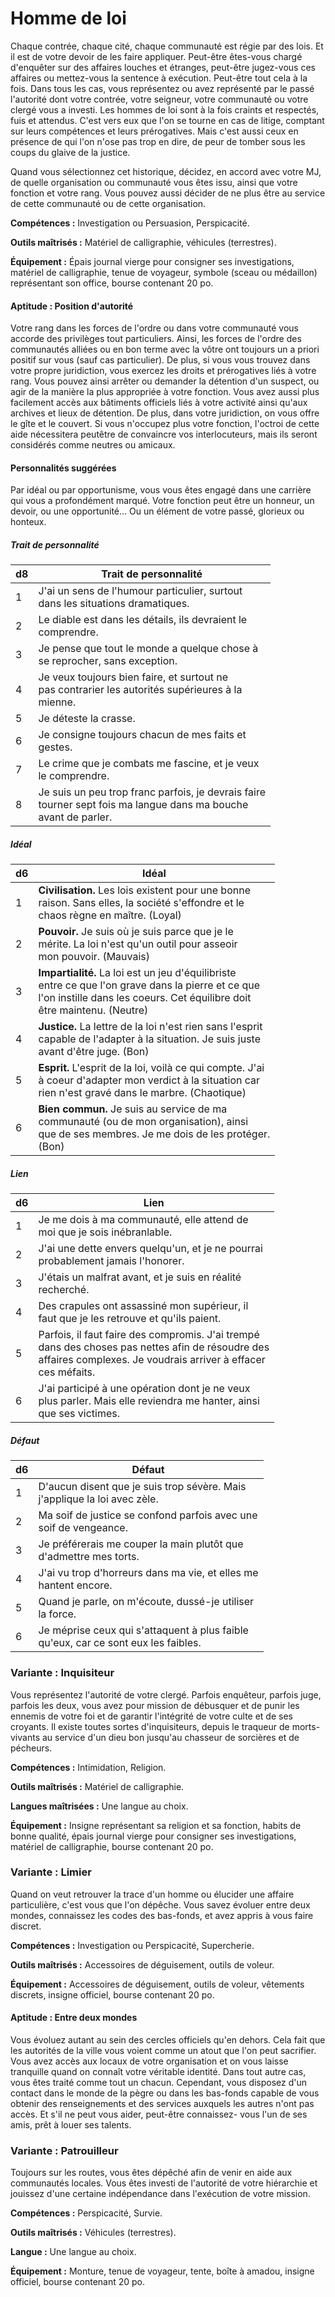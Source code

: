
<Items>

# <Name>Homme de loi</Name>

Chaque contrée, chaque cité, chaque communauté est régie par des lois. Et il est de votre devoir de les faire appliquer. Peut-être êtes-vous chargé d'enquêter sur des affaires louches et étranges, peut-être jugez-vous ces affaires ou mettez-vous la sentence à exécution. Peut-être tout cela à la fois. Dans tous les cas, vous représentez ou avez représenté par le passé l'autorité dont votre contrée, votre seigneur, votre communauté ou votre clergé vous a investi. Les hommes de loi sont à la fois craints et respectés, fuis et attendus. C'est vers eux que l'on se tourne en cas de litige, comptant sur leurs compétences et leurs prérogatives. Mais c'est aussi ceux en présence de qui l'on n'ose pas trop en dire, de peur de tomber sous les coups du glaive de la justice.

Quand vous sélectionnez cet historique, décidez, en accord avec votre MJ, de quelle organisation ou communauté vous êtes issu, ainsi que votre fonction et votre rang. Vous pouvez aussi décider de ne plus être au service de cette communauté ou de cette organisation.

**Compétences :** Investigation ou Persuasion, Perspicacité.

**Outils maîtrisés :** Matériel de calligraphie, véhicules (terrestres).

**Équipement :** Épais journal vierge pour consigner ses investigations, matériel de calligraphie, tenue de voyageur, symbole (sceau ou médaillon) représentant son office, bourse contenant 20 po.

<Generic>

#### <Name>Aptitude : Position d'autorité</Name>

Votre rang dans les forces de l'ordre ou dans votre communauté vous accorde des privilèges tout particuliers. Ainsi, les forces de l'ordre des communautés alliées ou en bon terme avec la vôtre ont toujours un a priori positif sur vous (sauf cas particulier). De plus, si vous vous trouvez dans votre propre juridiction, vous exercez les droits et prérogatives liés à votre rang. Vous pouvez ainsi arrêter ou demander la détention d'un suspect, ou agir de la manière la plus appropriée à votre fonction. Vous avez aussi plus facilement accès aux bâtiments officiels liés à votre activité ainsi qu'aux archives et lieux de détention. De plus, dans votre juridiction, on vous offre le gîte et le couvert. Si vous n'occupez plus votre fonction, l'octroi de cette aide nécessitera peutêtre de convaincre vos interlocuteurs, mais ils seront considérés comme neutres ou amicaux.

</Generic>

<Items>

#### <Name>Personnalités suggérées</Name>

Par idéal ou par opportunisme, vous vous êtes engagé dans une carrière qui vous a profondément marqué. Votre fonction peut être un honneur, un devoir, ou une opportunité… Ou un élément de votre passé, glorieux ou honteux.

<Generic>

##### <Name>Trait de personnalité</Name>

|d8|Trait de personnalité|
|---|---|
|1|J'ai un sens de l'humour particulier, surtout<br>dans les situations dramatiques.|
|2|Le diable est dans les détails, ils devraient le<br>comprendre.|
|3|Je pense que tout le monde a quelque chose à<br>se reprocher, sans exception.|
|4|Je veux toujours bien faire, et surtout ne<br>pas contrarier les autorités supérieures à la<br>mienne.|
|5|Je déteste la crasse.|
|6|Je consigne toujours chacun de mes faits et<br>gestes.|
|7|Le crime que je combats me fascine, et je veux<br>le comprendre.|
|8|Je suis un peu trop franc parfois, je devrais faire<br>tourner sept fois ma langue dans ma bouche<br>avant de parler.|

</Generic>

<Generic>

##### <Name>Idéal</Name>

|d6|Idéal|
|---|---|
|1|**Civilisation.** Les lois existent pour une bonne<br>raison. Sans elles, la société s'effondre et le<br>chaos règne en maître. (Loyal)|
|2|**Pouvoir.** Je suis où je suis parce que je le<br>mérite. La loi n'est qu'un outil pour asseoir<br>mon pouvoir. (Mauvais)|
|3|**Impartialité.** La loi est un jeu d'équilibriste<br>entre ce que l'on grave dans la pierre et ce que<br>l'on instille dans les coeurs. Cet équilibre doit<br>être maintenu. (Neutre)|
|4|**Justice.** La lettre de la loi n'est rien sans l'esprit<br>capable de l'adapter à la situation. Je suis juste<br>avant d'être juge. (Bon)|
|5|**Esprit.** L'esprit de la loi, voilà ce qui compte. J'ai<br>à coeur d'adapter mon verdict à la situation car<br>rien n'est gravé dans le marbre. (Chaotique)|
|6|**Bien commun.** Je suis au service de ma<br>communauté (ou de mon organisation), ainsi<br>que de ses membres. Je me dois de les protéger.<br>(Bon)|

</Generic>

<Generic>

##### <Name>Lien</Name>

|d6|Lien|
|---|---|
|1|Je me dois à ma communauté, elle attend de<br>moi que je sois inébranlable.|
|2|J'ai une dette envers quelqu'un, et je ne pourrai<br>probablement jamais l'honorer.|
|3|J'étais un malfrat avant, et je suis en réalité<br>recherché.|
|4|Des crapules ont assassiné mon supérieur, il<br>faut que je les retrouve et qu'ils paient.|
|5|Parfois, il faut faire des compromis. J'ai trempé<br>dans des choses pas nettes afin de résoudre des<br>affaires complexes. Je voudrais arriver à effacer<br>ces méfaits.|
|6|J'ai participé à une opération dont je ne veux<br>plus parler. Mais elle reviendra me hanter, ainsi<br>que ses victimes.|

</Generic>

<Generic>

##### <Name>Défaut</Name>

|d6|Défaut|
|---|---|
|1|D'aucun disent que je suis trop sévère. Mais<br>j'applique la loi avec zèle.|
|2|Ma soif de justice se confond parfois avec une<br>soif de vengeance.|
|3|Je préférerais me couper la main plutôt que<br>d'admettre mes torts.|
|4|J'ai vu trop d'horreurs dans ma vie, et elles me<br>hantent encore.|
|5|Quand je parle, on m'écoute, dussé-je utiliser<br>la force.|
|6|Je méprise ceux qui s'attaquent à plus faible<br>qu'eux, car ce sont eux les faibles.|

</Generic>

</Items>

<Generic>

### <Name>Variante : Inquisiteur</Name>

Vous représentez l'autorité de votre clergé. Parfois enquêteur, parfois juge, parfois les deux, vous avez pour mission de débusquer et de punir les ennemis de votre foi et de garantir l'intégrité de votre culte et de ses croyants. Il existe toutes sortes d'inquisiteurs, depuis le traqueur de morts-vivants au service d'un dieu bon jusqu'au chasseur de sorcières et de pécheurs.

**Compétences :** Intimidation, Religion.

**Outils maîtrisés :** Matériel de calligraphie.

**Langues maîtrisées :** Une langue au choix.

**Équipement :** Insigne représentant sa religion et sa fonction, habits de bonne qualité, épais journal vierge pour consigner ses investigations, matériel de calligraphie, bourse contenant 20 po.

</Generic>

<Items>

### <Name>Variante : Limier</Name>

Quand on veut retrouver la trace d'un homme ou élucider une affaire particulière, c'est vous que l'on dépêche. Vous savez évoluer entre deux mondes, connaissez les codes des bas-fonds, et avez appris à vous faire discret.

**Compétences :** Investigation ou Perspicacité, Supercherie.

**Outils maîtrisés :** Accessoires de déguisement, outils de voleur.

**Équipement :** Accessoires de déguisement, outils de voleur, vêtements discrets, insigne officiel, bourse contenant 20 po.

<Generic>

#### <Name>Aptitude : Entre deux mondes</Name>

Vous évoluez autant au sein des cercles officiels qu'en dehors. Cela fait que les autorités de la ville vous voient comme un atout que l'on peut sacrifier. Vous avez accès aux locaux de votre organisation et on vous laisse tranquille quand on connaît votre véritable identité. Dans tout autre cas, vous êtes traité comme tout un chacun. Cependant, vous disposez d'un contact dans le monde de la pègre ou dans les bas-fonds capable de vous obtenir des renseignements et des services auxquels les autres n'ont pas accès. Et s'il ne peut vous aider, peut-être connaissez- vous l'un de ses amis, prêt à louer ses talents.

</Generic>

</Items>

<Generic>

### <Name>Variante : Patrouilleur</Name>

Toujours sur les routes, vous êtes dépêché afin de venir en aide aux communautés locales. Vous êtes investi de l'autorité de votre hiérarchie et jouissez d'une certaine indépendance dans l'exécution de votre mission.

**Compétences :** Perspicacité, Survie.

**Outils maîtrisés :** Véhicules (terrestres).

**Langue :** Une langue au choix.

**Équipement :** Monture, tenue de voyageur, tente, boîte à amadou, insigne officiel, bourse contenant 20 po.

</Generic>

</Items>

